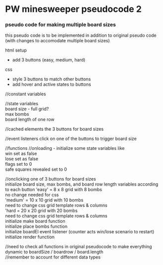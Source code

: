 # PW minesweeper pseudocode 2
### pseudo code for making multiple board sizes
this pseudo code is to be implemented in addition to original pseudo code (with changes to accomodate multiple board sizes)

html setup 
- add 3 buttons (easy, medium, hard)

css
- style 3 buttons to match other buttons
- add hover and active states to buttons

//constant variables

//state variables  
board size - full grid?  
max bombs  
board length of one row 

//cached elements
the 3 buttons for board sizes  

//event listeners
click on one of the buttons to trigger board size  

//functions 
//onloading - initialize some state variables like  
win set as false  
lose set as false  
flags set to 0  
safe squares revealed set to 0  

//onclicking one of 3 buttons for board sizes  
initialize board size, max bombs, and board row length variables according to each button
'easy' = 8 x 8 grid with 8 bombs  
no change needed for css  
'medium' = 10 x 10 grid with 10 bombs  
need to change css grid template rows & columns  
'hard = 20 x 20 grid with 20 bombs  
need to change css grid template rows & columns  
initialize make board function  
initialize place bombs function  
initialize boardEl event listener (counter acts win/lose scenario to restart)  
initialize render function  

//need to check all functions in original pseudocode to make everything dynamic to boardSize / boardrow / board.length  
//remember to account for different data types  
